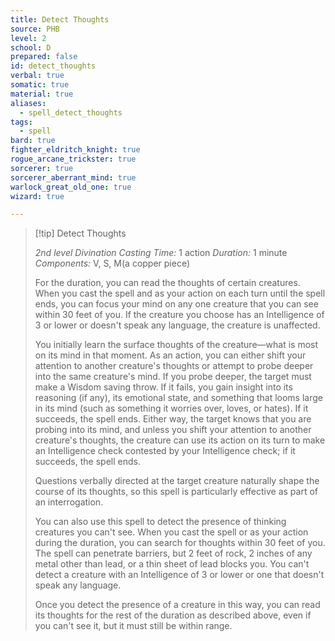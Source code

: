 ```yaml
---
title: Detect Thoughts
source: PHB
level: 2
school: D
prepared: false
id: detect_thoughts
verbal: true
somatic: true
material: true
aliases:
  - spell_detect_thoughts
tags:
  - spell
bard: true
fighter_eldritch_knight: true
rogue_arcane_trickster: true
sorcerer: true
sorcerer_aberrant_mind: true
warlock_great_old_one: true
wizard: true

---
```

>[!tip] Detect Thoughts
>
> *2nd level Divination*
> *Casting Time:* 1 action
> *Duration:* 1 minute
> *Components:* V, S, M(a copper piece)
>
>For the duration, you can read the thoughts of certain creatures. When you cast the spell and as your action on each turn until the spell ends, you can focus your mind on any one creature that you can see within 30 feet of you. If the creature you choose has an Intelligence of 3 or lower or doesn't speak any language, the creature is unaffected.
>
>You initially learn the surface thoughts of the creature—what is most on its mind in that moment. As an action, you can either shift your attention to another creature's thoughts or attempt to probe deeper into the same creature's mind. If you probe deeper, the target must make a Wisdom saving throw. If it fails, you gain insight into its reasoning (if any), its emotional state, and something that looms large in its mind (such as something it worries over, loves, or hates). If it succeeds, the spell ends. Either way, the target knows that you are probing into its mind, and unless you shift your attention to another creature's thoughts, the creature can use its action on its turn to make an Intelligence check contested by your Intelligence check; if it succeeds, the spell ends.
>
>Questions verbally directed at the target creature naturally shape the course of its thoughts, so this spell is particularly effective as part of an interrogation.
>
>You can also use this spell to detect the presence of thinking creatures you can't see. When you cast the spell or as your action during the duration, you can search for thoughts within 30 feet of you. The spell can penetrate barriers, but 2 feet of rock, 2 inches of any metal other than lead, or a thin sheet of lead blocks you. You can't detect a creature with an Intelligence of 3 or lower or one that doesn't speak any language.
>
>Once you detect the presence of a creature in this way, you can read its thoughts for the rest of the duration as described above, even if you can't see it, but it must still be within range.
>

